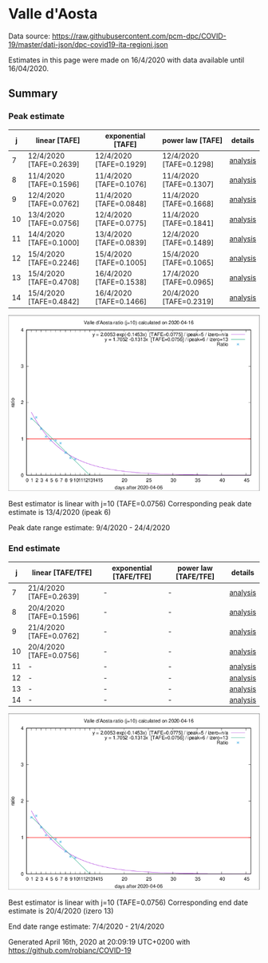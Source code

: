 # Valle d'Aosta


Data source: https://raw.githubusercontent.com/pcm-dpc/COVID-19/master/dati-json/dpc-covid19-ita-regioni.json

Estimates in this page were made on 16/4/2020 with data available until 16/04/2020.


## Summary 

### Peak estimate 
|j|linear [TAFE]|exponential [TAFE]|power law [TAFE]|details|
|---|----|-----------|---------|-------|
|7|12/4/2020 [TAFE=0.2639]|12/4/2020 [TAFE=0.1929]|12/4/2020 [TAFE=0.1298]|[analysis](COVID-19_valle_d'aosta_j7_2020-04-16.md)|
|8|11/4/2020 [TAFE=0.1596]|11/4/2020 [TAFE=0.1076]|11/4/2020 [TAFE=0.1307]|[analysis](COVID-19_valle_d'aosta_j8_2020-04-16.md)|
|9|12/4/2020 [TAFE=0.0762]|11/4/2020 [TAFE=0.0848]|11/4/2020 [TAFE=0.1668]|[analysis](COVID-19_valle_d'aosta_j9_2020-04-16.md)|
|10|13/4/2020 [TAFE=0.0756]|12/4/2020 [TAFE=0.0775]|11/4/2020 [TAFE=0.1841]|[analysis](COVID-19_valle_d'aosta_j10_2020-04-16.md)|
|11|14/4/2020 [TAFE=0.1000]|13/4/2020 [TAFE=0.0839]|12/4/2020 [TAFE=0.1489]|[analysis](COVID-19_valle_d'aosta_j11_2020-04-16.md)|
|12|15/4/2020 [TAFE=0.2246]|15/4/2020 [TAFE=0.1005]|15/4/2020 [TAFE=0.1065]|[analysis](COVID-19_valle_d'aosta_j12_2020-04-16.md)|
|13|15/4/2020 [TAFE=0.4708]|16/4/2020 [TAFE=0.1538]|17/4/2020 [TAFE=0.0965]|[analysis](COVID-19_valle_d'aosta_j13_2020-04-16.md)|
|14|15/4/2020 [TAFE=0.4842]|16/4/2020 [TAFE=0.1466]|20/4/2020 [TAFE=0.2319]|[analysis](COVID-19_valle_d'aosta_j14_2020-04-16.md)|

![best peak estimate](COVID-19_valle_d'aosta_j10_2020-04-16.png)

Best estimator is linear with j=10 (TAFE=0.0756)
Corresponding peak date estimate is 13/4/2020 (ipeak 6)


Peak date range estimate: 9/4/2020 - 24/4/2020

### End estimate 
|j|linear [TAFE/TFE]|exponential [TAFE/TFE]|power law [TAFE/TFE]|details|
|---|----|-----------|---------|-------|
|7|21/4/2020 [TAFE=0.2639]|-|-|[analysis](COVID-19_valle_d'aosta_j7_2020-04-16.md)|
|8|20/4/2020 [TAFE=0.1596]|-|-|[analysis](COVID-19_valle_d'aosta_j8_2020-04-16.md)|
|9|21/4/2020 [TAFE=0.0762]|-|-|[analysis](COVID-19_valle_d'aosta_j9_2020-04-16.md)|
|10|20/4/2020 [TAFE=0.0756]|-|-|[analysis](COVID-19_valle_d'aosta_j10_2020-04-16.md)|
|11|-|-|-|[analysis](COVID-19_valle_d'aosta_j11_2020-04-16.md)|
|12|-|-|-|[analysis](COVID-19_valle_d'aosta_j12_2020-04-16.md)|
|13|-|-|-|[analysis](COVID-19_valle_d'aosta_j13_2020-04-16.md)|
|14|-|-|-|[analysis](COVID-19_valle_d'aosta_j14_2020-04-16.md)|

![best zero estimate](COVID-19_valle_d'aosta_j10_2020-04-16.png)

Best estimator is linear with j=10 (TAFE=0.0756)
Corresponding end date estimate is 20/4/2020 (izero 13)


End date range estimate: 7/4/2020 - 21/4/2020

Generated April 16th, 2020 at 20:09:19 UTC+0200 with https://github.com/robianc/COVID-19
